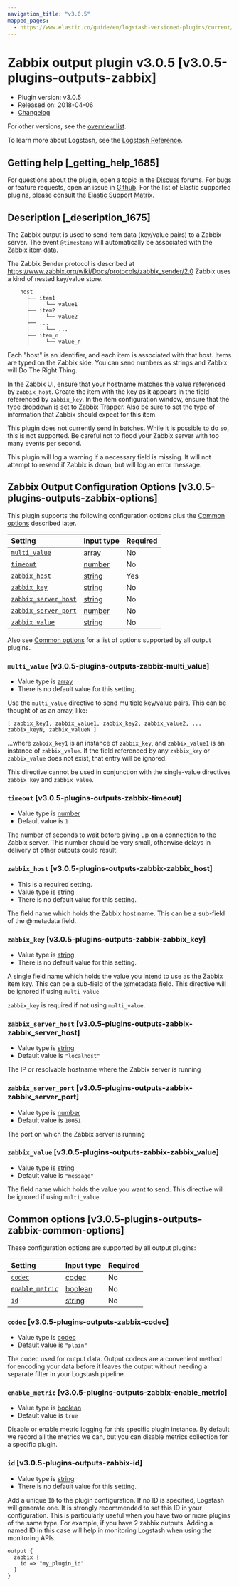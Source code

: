 ```yaml
---
navigation_title: "v3.0.5"
mapped_pages:
  - https://www.elastic.co/guide/en/logstash-versioned-plugins/current/v3.0.5-plugins-outputs-zabbix.html
---
```


# Zabbix output plugin v3.0.5 [v3.0.5-plugins-outputs-zabbix]

* Plugin version: v3.0.5
* Released on: 2018-04-06
* [Changelog](https://github.com/logstash-plugins/logstash-output-zabbix/blob/v3.0.5/CHANGELOG.md)

For other versions, see the [overview list](output-zabbix-index.md).

To learn more about Logstash, see the [Logstash Reference](https://www.elastic.co/guide/en/logstash/current/index.html).

## Getting help [_getting_help_1685]

For questions about the plugin, open a topic in the [Discuss](http://discuss.elastic.co) forums. For bugs or feature requests, open an issue in [Github](https://github.com/logstash-plugins/logstash-output-zabbix). For the list of Elastic supported plugins, please consult the [Elastic Support Matrix](https://www.elastic.co/support/matrix#matrix_logstash_plugins).

## Description [_description_1675]

The Zabbix output is used to send item data (key/value pairs) to a Zabbix server. The event `@timestamp` will automatically be associated with the Zabbix item data.

The Zabbix Sender protocol is described at <https://www.zabbix.org/wiki/Docs/protocols/zabbix_sender/2.0> Zabbix uses a kind of nested key/value store.

```
    host
      ├── item1
      │     └── value1
      ├── item2
      │     └── value2
      ├── ...
      │     └── ...
      ├── item_n
      │     └── value_n
```

Each "host" is an identifier, and each item is associated with that host. Items are typed on the Zabbix side. You can send numbers as strings and Zabbix will Do The Right Thing.

In the Zabbix UI, ensure that your hostname matches the value referenced by `zabbix_host`. Create the item with the key as it appears in the field referenced by `zabbix_key`. In the item configuration window, ensure that the type dropdown is set to Zabbix Trapper. Also be sure to set the type of information that Zabbix should expect for this item.

This plugin does not currently send in batches. While it is possible to do so, this is not supported. Be careful not to flood your Zabbix server with too many events per second.

This plugin will log a warning if a necessary field is missing. It will not attempt to resend if Zabbix is down, but will log an error message.

## Zabbix Output Configuration Options [v3.0.5-plugins-outputs-zabbix-options]

This plugin supports the following configuration options plus the [Common options](v3-0-5-plugins-outputs-zabbix.md#v3.0.5-plugins-outputs-zabbix-common-options) described later.

| Setting | Input type | Required |
| :- | :- | :- |
| [`multi_value`](v3-0-5-plugins-outputs-zabbix.md#v3.0.5-plugins-outputs-zabbix-multi_value) | [array](/lsr/value-types.md#array) | No |
| [`timeout`](v3-0-5-plugins-outputs-zabbix.md#v3.0.5-plugins-outputs-zabbix-timeout) | [number](/lsr/value-types.md#number) | No |
| [`zabbix_host`](v3-0-5-plugins-outputs-zabbix.md#v3.0.5-plugins-outputs-zabbix-zabbix_host) | [string](/lsr/value-types.md#string) | Yes |
| [`zabbix_key`](v3-0-5-plugins-outputs-zabbix.md#v3.0.5-plugins-outputs-zabbix-zabbix_key) | [string](/lsr/value-types.md#string) | No |
| [`zabbix_server_host`](v3-0-5-plugins-outputs-zabbix.md#v3.0.5-plugins-outputs-zabbix-zabbix_server_host) | [string](/lsr/value-types.md#string) | No |
| [`zabbix_server_port`](v3-0-5-plugins-outputs-zabbix.md#v3.0.5-plugins-outputs-zabbix-zabbix_server_port) | [number](/lsr/value-types.md#number) | No |
| [`zabbix_value`](v3-0-5-plugins-outputs-zabbix.md#v3.0.5-plugins-outputs-zabbix-zabbix_value) | [string](/lsr/value-types.md#string) | No |

Also see [Common options](v3-0-5-plugins-outputs-zabbix.md#v3.0.5-plugins-outputs-zabbix-common-options) for a list of options supported by all output plugins.

### `multi_value` [v3.0.5-plugins-outputs-zabbix-multi_value]

* Value type is [array](/lsr/value-types.md#array)
* There is no default value for this setting.

Use the `multi_value` directive to send multiple key/value pairs. This can be thought of as an array, like:

`[ zabbix_key1, zabbix_value1, zabbix_key2, zabbix_value2, ... zabbix_keyN, zabbix_valueN ]`

…where `zabbix_key1` is an instance of `zabbix_key`, and `zabbix_value1` is an instance of `zabbix_value`. If the field referenced by any `zabbix_key` or `zabbix_value` does not exist, that entry will be ignored.

This directive cannot be used in conjunction with the single-value directives `zabbix_key` and `zabbix_value`.

### `timeout` [v3.0.5-plugins-outputs-zabbix-timeout]

* Value type is [number](/lsr/value-types.md#number)
* Default value is `1`

The number of seconds to wait before giving up on a connection to the Zabbix server. This number should be very small, otherwise delays in delivery of other outputs could result.

### `zabbix_host` [v3.0.5-plugins-outputs-zabbix-zabbix_host]

* This is a required setting.
* Value type is [string](/lsr/value-types.md#string)
* There is no default value for this setting.

The field name which holds the Zabbix host name. This can be a sub-field of the @metadata field.

### `zabbix_key` [v3.0.5-plugins-outputs-zabbix-zabbix_key]

* Value type is [string](/lsr/value-types.md#string)
* There is no default value for this setting.

A single field name which holds the value you intend to use as the Zabbix item key. This can be a sub-field of the @metadata field. This directive will be ignored if using `multi_value`

`zabbix_key` is required if not using `multi_value`.

### `zabbix_server_host` [v3.0.5-plugins-outputs-zabbix-zabbix_server_host]

* Value type is [string](/lsr/value-types.md#string)
* Default value is `"localhost"`

The IP or resolvable hostname where the Zabbix server is running

### `zabbix_server_port` [v3.0.5-plugins-outputs-zabbix-zabbix_server_port]

* Value type is [number](/lsr/value-types.md#number)
* Default value is `10051`

The port on which the Zabbix server is running

### `zabbix_value` [v3.0.5-plugins-outputs-zabbix-zabbix_value]

* Value type is [string](/lsr/value-types.md#string)
* Default value is `"message"`

The field name which holds the value you want to send. This directive will be ignored if using `multi_value`

## Common options [v3.0.5-plugins-outputs-zabbix-common-options]

These configuration options are supported by all output plugins:

| Setting | Input type | Required |
| :- | :- | :- |
| [`codec`](v3-0-5-plugins-outputs-zabbix.md#v3.0.5-plugins-outputs-zabbix-codec) | [codec](/lsr/value-types.md#codec) | No |
| [`enable_metric`](v3-0-5-plugins-outputs-zabbix.md#v3.0.5-plugins-outputs-zabbix-enable_metric) | [boolean](/lsr/value-types.md#boolean) | No |
| [`id`](v3-0-5-plugins-outputs-zabbix.md#v3.0.5-plugins-outputs-zabbix-id) | [string](/lsr/value-types.md#string) | No |

### `codec` [v3.0.5-plugins-outputs-zabbix-codec]

* Value type is [codec](/lsr/value-types.md#codec)
* Default value is `"plain"`

The codec used for output data. Output codecs are a convenient method for encoding your data before it leaves the output without needing a separate filter in your Logstash pipeline.

### `enable_metric` [v3.0.5-plugins-outputs-zabbix-enable_metric]

* Value type is [boolean](/lsr/value-types.md#boolean)
* Default value is `true`

Disable or enable metric logging for this specific plugin instance. By default we record all the metrics we can, but you can disable metrics collection for a specific plugin.

### `id` [v3.0.5-plugins-outputs-zabbix-id]

* Value type is [string](/lsr/value-types.md#string)
* There is no default value for this setting.

Add a unique `ID` to the plugin configuration. If no ID is specified, Logstash will generate one. It is strongly recommended to set this ID in your configuration. This is particularly useful when you have two or more plugins of the same type. For example, if you have 2 zabbix outputs. Adding a named ID in this case will help in monitoring Logstash when using the monitoring APIs.

```
output {
  zabbix {
    id => "my_plugin_id"
  }
}
```

